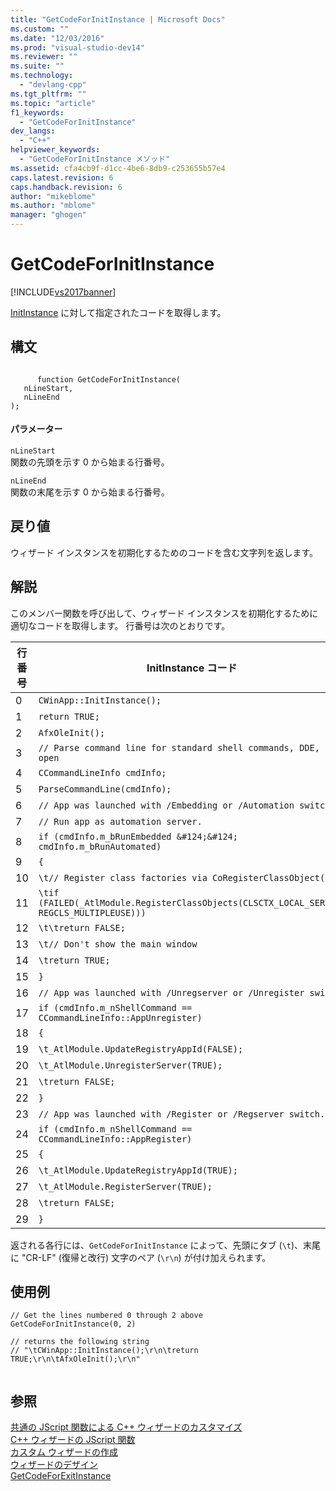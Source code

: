 ```yaml
---
title: "GetCodeForInitInstance | Microsoft Docs"
ms.custom: ""
ms.date: "12/03/2016"
ms.prod: "visual-studio-dev14"
ms.reviewer: ""
ms.suite: ""
ms.technology: 
  - "devlang-cpp"
ms.tgt_pltfrm: ""
ms.topic: "article"
f1_keywords: 
  - "GetCodeForInitInstance"
dev_langs: 
  - "C++"
helpviewer_keywords: 
  - "GetCodeForInitInstance メソッド"
ms.assetid: cfa4cb9f-d1cc-4be6-8db9-c253655b57e4
caps.latest.revision: 6
caps.handback.revision: 6
author: "mikeblome"
ms.author: "mblome"
manager: "ghogen"
---
```

# GetCodeForInitInstance
[!INCLUDE[vs2017banner](../assembler/inline/includes/vs2017banner.md)]

[InitInstance](../Topic/CWinApp::InitInstance.md) に対して指定されたコードを取得します。  
  
## 構文  
  
```  
  
      function GetCodeForInitInstance(   
   nLineStart,   
   nLineEnd    
);  
```  
  
#### パラメーター  
 `nLineStart`  
 関数の先頭を示す 0 から始まる行番号。  
  
 `nLineEnd`  
 関数の末尾を示す 0 から始まる行番号。  
  
## 戻り値  
 ウィザード インスタンスを初期化するためのコードを含む文字列を返します。  
  
## 解説  
 このメンバー関数を呼び出して、ウィザード インスタンスを初期化するために適切なコードを取得します。  行番号は次のとおりです。  
  
|行番号|InitInstance コード|  
|---------|----------------------|  
|0|`CWinApp::InitInstance();`|  
|1|`return TRUE;`|  
|2|`AfxOleInit();`|  
|3|`// Parse command line for standard shell commands, DDE, file open`|  
|4|`CCommandLineInfo cmdInfo;`|  
|5|`ParseCommandLine(cmdInfo);`|  
|6|`// App was launched with /Embedding or /Automation switch.`|  
|7|`// Run app as automation server.`|  
|8|`if (cmdInfo.m_bRunEmbedded &#124;&#124; cmdInfo.m_bRunAutomated)`|  
|9|`{`|  
|10|`\t// Register class factories via CoRegisterClassObject().`|  
|11|`\tif (FAILED(_AtlModule.RegisterClassObjects(CLSCTX_LOCAL_SERVER, REGCLS_MULTIPLEUSE)))`|  
|12|`\t\treturn FALSE;`|  
|13|`\t// Don't show the main window`|  
|14|`\treturn TRUE;`|  
|15|`}`|  
|16|`// App was launched with /Unregserver or /Unregister switch.`|  
|17|`if (cmdInfo.m_nShellCommand == CCommandLineInfo::AppUnregister)`|  
|18|`{`|  
|19|`\t_AtlModule.UpdateRegistryAppId(FALSE);`|  
|20|`\t_AtlModule.UnregisterServer(TRUE);`|  
|21|`\treturn FALSE;`|  
|22|`}`|  
|23|`// App was launched with /Register or /Regserver switch.`|  
|24|`if (cmdInfo.m_nShellCommand == CCommandLineInfo::AppRegister)`|  
|25|`{`|  
|26|`\t_AtlModule.UpdateRegistryAppId(TRUE);`|  
|27|`\t_AtlModule.RegisterServer(TRUE);`|  
|28|`\treturn FALSE;`|  
|29|`}`|  
  
 返される各行には、`GetCodeForInitInstance` によって、先頭にタブ \(`\t`\)、末尾に "CR\-LF" \(復帰と改行\) 文字のペア \(`\r\n`\) が付け加えられます。  
  
## 使用例  
  
```  
// Get the lines numbered 0 through 2 above  
GetCodeForInitInstance(0, 2)  
  
// returns the following string  
// "\tCWinApp::InitInstance();\r\n\treturn TRUE;\r\n\tAfxOleInit();\r\n"  
  
```  
  
## 参照  
 [共通の JScript 関数による C\+\+ ウィザードのカスタマイズ](../ide/customizing-cpp-wizards-with-common-jscript-functions.md)   
 [C\+\+ ウィザードの JScript 関数](../ide/jscript-functions-for-cpp-wizards.md)   
 [カスタム ウィザードの作成](../ide/creating-a-custom-wizard.md)   
 [ウィザードのデザイン](../ide/designing-a-wizard.md)   
 [GetCodeForExitInstance](../Topic/GetCodeForExitInstance.md)